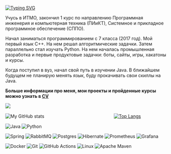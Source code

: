 [![Typing SVG](https://readme-typing-svg.herokuapp.com?font=Times+New+Roman&weight=450&size=23&pause=600&color=000000&width=435&lines=%D0%9D%D0%B5%D0%BC%D0%BD%D0%BE%D0%B3%D0%BE+%D0%BE%D0%B1%D0%BE+%D0%BC%D0%BD%D0%B5)](https://git.io/typing-svg)

Учусь в ИТМО, закончил 1 курс по направлению Программная инженерия и компьютерная техника (ПИиКТ), Системное и прикладное программное обеспечение (СППО).

Начал заниматься программированием с 7 класса (2017 год). Мой первый язык С++. На нем решал алгоритмические задачки. Затем параллельно стал изучать Python. На нем началась промышленная разработка и первые продуктовые задачки: боты, сайты, игры, хакатоны и курсы.

Когда поступил в вуз, начал свой путь в изучении Java. В ближайшем будущем не планирую менять язык, буду прокачивать свои скиллы на Java.

**Больше информации про меня, мои проекты и пройденные курсы можно узнать в [CV](https://drive.google.com/file/d/1Rt_p5oeJ7t1Dtdjnx9YGyYgcbA7MajhL/view)**

![](https://komarev.com/ghpvc/?username=neonik-dev)

![My GitHub stats](https://github-readme-stats.vercel.app/api?username=Neonik-dev&theme=transparent&show_icons=true&hide=contribs,issues&rank_icon=github#gh-light-mode-only) ㅤㅤㅤㅤㅤㅤ ㅤㅤㅤㅤㅤㅤㅤㅤㅤㅤ    [![Top Langs](https://github-readme-stats.vercel.app/api/top-langs/?username=Neonik-dev&layout=compact)](https://github.com/anuraghazra/github-readme-stats)

![Java](https://img.shields.io/badge/java-%23ED8B00.svg?style=for-the-badge&logo=openjdk&logoColor=white)
![Python](https://img.shields.io/badge/python-3670A0?style=for-the-badge&logo=python&logoColor=ffdd54)

![Spring](https://img.shields.io/badge/spring-%236DB33F.svg?style=for-the-badge&logo=spring&logoColor=white)
![RabbitMQ](https://img.shields.io/badge/Rabbitmq-FF6600?style=for-the-badge&logo=rabbitmq&logoColor=white)
![Postgres](https://img.shields.io/badge/postgres-%23316192.svg?style=for-the-badge&logo=postgresql&logoColor=white)
![Hibernate](https://img.shields.io/badge/Hibernate-59666C?style=for-the-badge&logo=Hibernate&logoColor=white)
![Prometheus](https://img.shields.io/badge/Prometheus-E6522C?style=for-the-badge&logo=Prometheus&logoColor=white)
![Grafana](https://img.shields.io/badge/grafana-%23F46800.svg?style=for-the-badge&logo=grafana&logoColor=white)

![Docker](https://img.shields.io/badge/docker-%230db7ed.svg?style=for-the-badge&logo=docker&logoColor=white)
![Git](https://img.shields.io/badge/git-%23F05033.svg?style=for-the-badge&logo=git&logoColor=white)
![GitHub Actions](https://img.shields.io/badge/github%20actions-%232671E5.svg?style=for-the-badge&logo=githubactions&logoColor=white)
![Linux](https://img.shields.io/badge/Linux-FCC624?style=for-the-badge&logo=linux&logoColor=black)
![Apache Maven](https://img.shields.io/badge/Apache%20Maven-C71A36?style=for-the-badge&logo=Apache%20Maven&logoColor=white)
